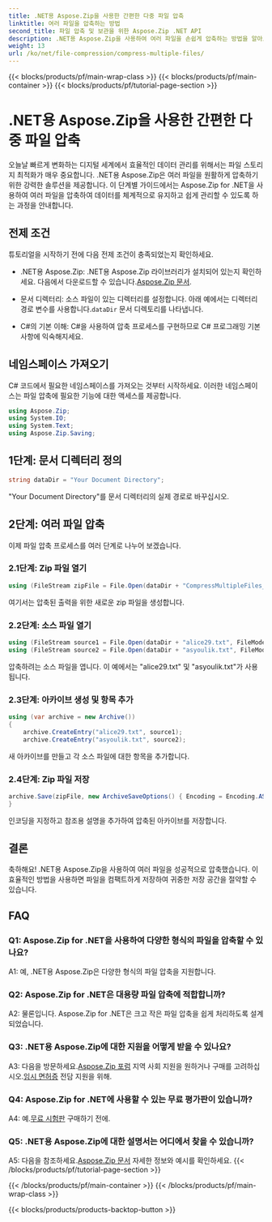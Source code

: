 ```yaml
---
title: .NET용 Aspose.Zip을 사용한 간편한 다중 파일 압축
linktitle: 여러 파일을 압축하는 방법
second_title: 파일 압축 및 보관을 위한 Aspose.Zip .NET API
description: .NET용 Aspose.Zip을 사용하여 여러 파일을 손쉽게 압축하는 방법을 알아보세요. 이 종합 가이드를 통해 스토리지를 최적화하고 파일 관리를 강화하세요.
weight: 13
url: /ko/net/file-compression/compress-multiple-files/
---
```


{{< blocks/products/pf/main-wrap-class >}}
{{< blocks/products/pf/main-container >}}
{{< blocks/products/pf/tutorial-page-section >}}

# .NET용 Aspose.Zip을 사용한 간편한 다중 파일 압축

오늘날 빠르게 변화하는 디지털 세계에서 효율적인 데이터 관리를 위해서는 파일 스토리지 최적화가 매우 중요합니다. .NET용 Aspose.Zip은 여러 파일을 원활하게 압축하기 위한 강력한 솔루션을 제공합니다. 이 단계별 가이드에서는 Aspose.Zip for .NET을 사용하여 여러 파일을 압축하여 데이터를 체계적으로 유지하고 쉽게 관리할 수 있도록 하는 과정을 안내합니다.

## 전제 조건

튜토리얼을 시작하기 전에 다음 전제 조건이 충족되었는지 확인하세요.

-  .NET용 Aspose.Zip: .NET용 Aspose.Zip 라이브러리가 설치되어 있는지 확인하세요. 다음에서 다운로드할 수 있습니다.[Aspose.Zip 문서](https://reference.aspose.com/zip/net/).

-  문서 디렉터리: 소스 파일이 있는 디렉터리를 설정합니다. 아래 예에서는 디렉터리 경로 변수를 사용합니다.`dataDir` 문서 디렉토리를 나타냅니다.

- C#의 기본 이해: C#을 사용하여 압축 프로세스를 구현하므로 C# 프로그래밍 기본 사항에 익숙해지세요.

## 네임스페이스 가져오기

C# 코드에서 필요한 네임스페이스를 가져오는 것부터 시작하세요. 이러한 네임스페이스는 파일 압축에 필요한 기능에 대한 액세스를 제공합니다.

```csharp
using Aspose.Zip;
using System.IO;
using System.Text;
using Aspose.Zip.Saving;
```

## 1단계: 문서 디렉터리 정의

```csharp
string dataDir = "Your Document Directory";
```

"Your Document Directory"를 문서 디렉터리의 실제 경로로 바꾸십시오.

## 2단계: 여러 파일 압축

이제 파일 압축 프로세스를 여러 단계로 나누어 보겠습니다.

### 2.1단계: Zip 파일 열기

```csharp
using (FileStream zipFile = File.Open(dataDir + "CompressMultipleFiles_out.zip", FileMode.Create))
```

여기서는 압축된 출력을 위한 새로운 zip 파일을 생성합니다.

### 2.2단계: 소스 파일 열기

```csharp
using (FileStream source1 = File.Open(dataDir + "alice29.txt", FileMode.Open, FileAccess.Read))
using (FileStream source2 = File.Open(dataDir + "asyoulik.txt", FileMode.Open, FileAccess.Read))
```

압축하려는 소스 파일을 엽니다. 이 예에서는 "alice29.txt" 및 "asyoulik.txt"가 사용됩니다.

### 2.3단계: 아카이브 생성 및 항목 추가

```csharp
using (var archive = new Archive())
{
    archive.CreateEntry("alice29.txt", source1);
    archive.CreateEntry("asyoulik.txt", source2);
```

새 아카이브를 만들고 각 소스 파일에 대한 항목을 추가합니다.

### 2.4단계: Zip 파일 저장

```csharp
archive.Save(zipFile, new ArchiveSaveOptions() { Encoding = Encoding.ASCII, ArchiveComment = "There are two poems from Canterbury corpus" });
}
```

인코딩을 지정하고 참조용 설명을 추가하여 압축된 아카이브를 저장합니다.

## 결론

축하해요! .NET용 Aspose.Zip을 사용하여 여러 파일을 성공적으로 압축했습니다. 이 효율적인 방법을 사용하면 파일을 컴팩트하게 저장하여 귀중한 저장 공간을 절약할 수 있습니다.

## FAQ

### Q1: Aspose.Zip for .NET을 사용하여 다양한 형식의 파일을 압축할 수 있나요?

A1: 예, .NET용 Aspose.Zip은 다양한 형식의 파일 압축을 지원합니다.

### Q2: Aspose.Zip for .NET은 대용량 파일 압축에 적합합니까?

A2: 물론입니다. Aspose.Zip for .NET은 크고 작은 파일 압축을 쉽게 처리하도록 설계되었습니다.

### Q3: .NET용 Aspose.Zip에 대한 지원을 어떻게 받을 수 있나요?

 A3: 다음을 방문하세요.[Aspose.Zip 포럼](https://forum.aspose.com/c/zip/37) 지역 사회 지원을 원하거나 구매를 고려하십시오.[임시 면허증](https://purchase.aspose.com/temporary-license/) 전담 지원을 위해.

### Q4: Aspose.Zip for .NET에 사용할 수 있는 무료 평가판이 있습니까?

 A4: 예.[무료 시험판](https://releases.aspose.com/zip/net) 구매하기 전에.

### Q5: .NET용 Aspose.Zip에 대한 설명서는 어디에서 찾을 수 있습니까?

 A5: 다음을 참조하세요.[Aspose.Zip 문서](https://reference.aspose.com/zip/net/) 자세한 정보와 예시를 확인하세요.
{{< /blocks/products/pf/tutorial-page-section >}}

{{< /blocks/products/pf/main-container >}}
{{< /blocks/products/pf/main-wrap-class >}}

{{< blocks/products/products-backtop-button >}}
